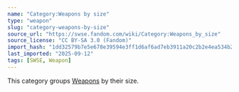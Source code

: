 ```yaml
---
name: "Category:Weapons by size"
type: "weapon"
slug: "category-weapons-by-size"
source_url: "https://swse.fandom.com/wiki/Category:Weapons_by_size"
source_license: "CC BY-SA 3.0 (Fandom)"
import_hash: "1dd32579b7e5e678e39594e3ff1d6af6ad7eb3911a20c2b2e4ea534b2aad50d7"
last_imported: "2025-09-12"
tags: [SWSE, Weapon]
---
```

This category groups [Weapons](https://swse.fandom.com/wiki/Weapons) by their size.